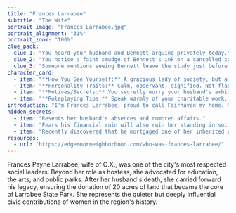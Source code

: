 ```yaml
---
title: "Frances Larrabee"
subtitle: "The Wife"
portrait_image: "Frances_Larrabee.jpg"
portrait_alignment: "31%"
portrait_zoom: "100%"
clue_pack:
  clue_1: "You heard your husband and Bennett arguing privately today."
  clue_2: "You notice a faint smudge of Bennett's ink on a cancelled contract in your husband's study."
  clue_3: "Someone mentions seeing Bennett leave the study just before the scream."
character_card:
  - item: "**How You See Yourself:** A gracious lady of society, but also the true steward of your husband's legacy. You believe culture, charity, and beauty matter more than money."
  - item: "**Personality Traits:** Calm, observant, dignified. Not flashy, but strong when pressed."
  - item: "**Motives/Secrets:** You secretly worry your husband's ambitions have gone too far. You resent his obsession with business over family and the community's softer needs."
  - item: "**Roleplaying Tips:** Speak warmly of your charitable work, but hint at unease about the men's squabbles. Drop subtle suspicions without seeming confrontational."
introduction: "I'm Frances Larrabee, proud to call Fairhaven my home. My husband and I have devoted ourselves to this community, especially through Larrabee Park. I only hope his business pursuits don't overshadow the charitable causes dearest to me."
hidden_secrets:
  - item: "Resents her husband's absences and rumored affairs."
  - item: "Fears his financial ruin will also ruin her standing in society."
  - item: "Recently discovered that he mortgaged one of her inherited properties without telling her."
resources:
  - url: "https://edgemoorneighborhood.com/who-was-frances-larrabee/"
---
```


Frances Payne Larrabee, wife of C.X., was one of the city's most respected social leaders. Beyond her role as hostess, she advocated for education, the arts, and public parks. After her husband's death, she carried forward his legacy, ensuring the donation of 20 acres of land that became the core of Larrabee State Park. She represents the quieter but deeply influential civic contributions of women in the region's history.